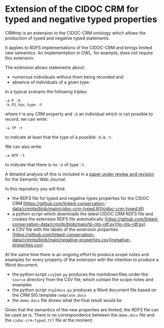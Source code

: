 # Extension of the CIDOC CRM for typed and negative typed properties

CRMntp is an extension to the CIDOC-CRM ontology which allows the production of typed and negative typed statements.

It applies to RDFS implementations of the CIDOC-CRM and brings limited new semantics. An implementation in OWL, for example, does not require this extension.

The extension allows statements about:
* numerous individuals without them being recorded and
* absence of individuals of a given type.

In a typical scenario the following triples:

```
:a P :b
:b P2_has_type :t
```

where `P` is any CRM property and `:b` an individual which is not possible to record, we can write:

```
:a TP :t
```

to indicate at least that the type of a possible `:b` is `:t`.

We can also write:

```
:a NTP :t
```
to indicate that there is no `:b` of type `:t`.

A detailed analysis of this is included in a [paper under review and revision](http://semantic-web-journal.org/content/typed-properties-and-negative-typed-properties-dealing-type-observations-and-negative) for the Semantic Web Journal.

In this repository you will find:

* the RDFS file for typed and negative types properties for the CIDOC CRM [https://github.com/linked-conservation-data/crmntp/blob/main/cidoc-crm-typed.ttl](cidoc-crm-typed.ttl)
* a python script which downloads the latest CIDOC CRM RDFS file and creates the extension RDFS file automatically [https://github.com/linked-conservation-data/crmntp/blob/main/tp-ntp-rdf.py](tp-ntp-rdf.py)
* a CSV file with the labels of the extension properties [https://github.com/linked-conservation-data/crmntp/blob/main/negative-properties.csv](negative-properties.csv)

At the same time there is an ongoing effort to produce scope notes and examples for every property of the extension with the intention to produce a Word document.

* the python script `csv2md.py` produces the markdown files under the `source` directory from the CSV file, which contain the scope notes and examples
* the python script `ntp2docx.py` produces a Word document file based on the CRM SIG template `template.docx`
* the `demo.docx` file shows what the final result would be

Given that the semantics of the new properties are limited, the RDFS file can be used as is.
There is no correspondence between the `demo.docx` file and the `cidoc-crm-typed.ttl` file at the moment. 